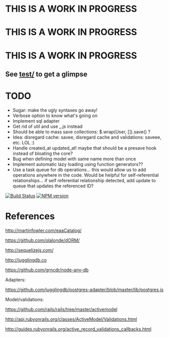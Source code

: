 # THIS IS A WORK IN PROGRESS
# THIS IS A WORK IN PROGRESS
# THIS IS A WORK IN PROGRESS

## See [test/](test/) to get a glimpse

# TODO

- Sugar: make the ugly syntaxes go away!
- Verbose option to know what's going on
- Implement sql adapter
- Get rid of util and use _.js instead
- Should be able to mass save collections: $.wrap(User, []).save() ?
- Idea: disregard cache: savee, disregard cache and validations: saveee, etc.  LOL :)
- Handle created_at updated_at! maybe that should be a presave hook instead of bloating the core?
- Bug when defining model with same name more than once
- Implement automatic lazy loading using function generators??
- Use a task queue for db operations... this would allow us to add
operations anywhere in the code. Would be helpful for self-referential
relationships... if self referential relationship detected, add update
to queue that updates the referenced ID?

[![Build Status](https://travis-ci.org/olalonde/worm.png)](https://travis-ci.org/olalonde/worm) [![NPM version](https://badge.fury.io/js/worm.png)](http://badge.fury.io/js/worm)

# References

http://martinfowler.com/eaaCatalog/

https://github.com/olalonde/dORM/

http://sequelizejs.com/

http://jugglingdb.co

https://github.com/grncdr/node-any-db

Adapters:

https://github.com/jugglingdb/postgres-adapter/blob/master/lib/postgres.js

Model/validations:

https://github.com/rails/rails/tree/master/activemodel

http://api.rubyonrails.org/classes/ActiveModel/Validations.html

http://guides.rubyonrails.org/active_record_validations_callbacks.html

